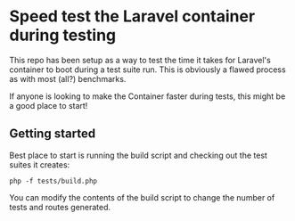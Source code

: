 # Speed test the Laravel container during testing

This repo has been setup as a way to test the time it takes for Laravel's container to boot during a test suite run. This is obviously a flawed process as with most (all?) benchmarks.

If anyone is looking to make the Container faster during tests, this might be a good place to start!

## Getting started

Best place to start is running the build script and checking out the test suites it creates:

```
php -f tests/build.php
```

You can modify the contents of the build script to change the number of tests and routes generated.
